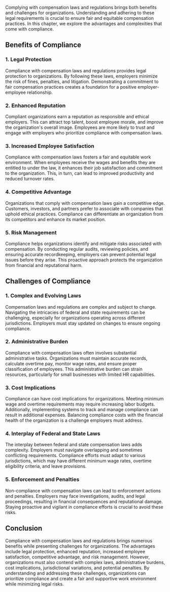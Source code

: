 
Complying with compensation laws and regulations brings both benefits and challenges for organizations. Understanding and adhering to these legal requirements is crucial to ensure fair and equitable compensation practices. In this chapter, we explore the advantages and complexities that come with compliance.

Benefits of Compliance
----------------------

### 1. Legal Protection

Compliance with compensation laws and regulations provides legal protection to organizations. By following these laws, employers minimize the risk of fines, penalties, and litigation. Demonstrating a commitment to fair compensation practices creates a foundation for a positive employer-employee relationship.

### 2. Enhanced Reputation

Compliant organizations earn a reputation as responsible and ethical employers. This can attract top talent, boost employee morale, and improve the organization's overall image. Employees are more likely to trust and engage with employers who prioritize compliance with compensation laws.

### 3. Increased Employee Satisfaction

Compliance with compensation laws fosters a fair and equitable work environment. When employees receive the wages and benefits they are entitled to under the law, it enhances their job satisfaction and commitment to the organization. This, in turn, can lead to improved productivity and reduced turnover rates.

### 4. Competitive Advantage

Organizations that comply with compensation laws gain a competitive edge. Customers, investors, and partners prefer to associate with companies that uphold ethical practices. Compliance can differentiate an organization from its competitors and enhance its market position.

### 5. Risk Management

Compliance helps organizations identify and mitigate risks associated with compensation. By conducting regular audits, reviewing policies, and ensuring accurate recordkeeping, employers can prevent potential legal issues before they arise. This proactive approach protects the organization from financial and reputational harm.

Challenges of Compliance
------------------------

### 1. Complex and Evolving Laws

Compensation laws and regulations are complex and subject to change. Navigating the intricacies of federal and state requirements can be challenging, especially for organizations operating across different jurisdictions. Employers must stay updated on changes to ensure ongoing compliance.

### 2. Administrative Burden

Compliance with compensation laws often involves substantial administrative tasks. Organizations must maintain accurate records, calculate overtime pay, monitor wage rates, and ensure proper classification of employees. This administrative burden can strain resources, particularly for small businesses with limited HR capabilities.

### 3. Cost Implications

Compliance can have cost implications for organizations. Meeting minimum wage and overtime requirements may require increasing labor budgets. Additionally, implementing systems to track and manage compliance can result in additional expenses. Balancing compliance costs with the financial health of the organization is a challenge employers must address.

### 4. Interplay of Federal and State Laws

The interplay between federal and state compensation laws adds complexity. Employers must navigate overlapping and sometimes conflicting requirements. Compliance efforts must adapt to various jurisdictions, which may have different minimum wage rates, overtime eligibility criteria, and leave provisions.

### 5. Enforcement and Penalties

Non-compliance with compensation laws can lead to enforcement actions and penalties. Employers may face investigations, audits, and legal proceedings, resulting in financial consequences and reputational damage. Staying proactive and vigilant in compliance efforts is crucial to avoid these risks.

Conclusion
----------

Compliance with compensation laws and regulations brings numerous benefits while presenting challenges for organizations. The advantages include legal protection, enhanced reputation, increased employee satisfaction, competitive advantage, and risk management. However, organizations must also contend with complex laws, administrative burdens, cost implications, jurisdictional variations, and potential penalties. By understanding and addressing these challenges, organizations can prioritize compliance and create a fair and supportive work environment while minimizing legal risks.
